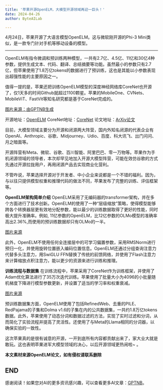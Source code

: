 ```yaml
---
title: '苹果开源OpenELM，大模型开源领域再迎一巨头！'
date: 2024-04-26
author: ByteAILab

---
```


4月24日，苹果开源了大语言模型OpenELM。这与微软刚开源的Phi-3 Mini类似，是一款专门针对手机等移动设备的模型。

---
OpenELM有指令微调和预训练两种模型，一共有2.7亿、4.5亿、11亿和30亿4种参数，提供生成文本、代码、翻译、总结摘要等功能。虽然最小的参数只有2.7亿，但苹果使用了1.8万亿tokens的数据进行了预训练，这也是其能以小参数表现出超强性能的主要原因之一。

值得一提的是，苹果还把训练OpenELM模型的深度神经网络库CoreNet也开源了，仅1天多的时间Github就超过1100颗星。苹果的MobileOne、CVNets、MobileViT、FastVit等知名研究都是基于CoreNet完成的。

[图片来源：由GPTNB生成](http://www.jesonc.com/Fq0VMbFxsM7Q3bvWRkVns1IWdI0o)

开源地址：[OpenELM](https://huggingface.co/collections/apple/openelm-instruct-models-6619ad295d7ae9f868b759ca?ref=maginative.com)
CoreNet地址：[CoreNet](https://github.com/apple/corenet?ref=maginative.com)
论文地址：[ArXiv论文](https://arxiv.org/abs/2404.14619)

目前，大模型领域主要分为开源和闭源两大阵营，国内外知名闭源的代表企业有OpenAI、Anthropic、谷歌、Midjourney、Udio、百度、科大讯飞、出门问问、月之暗面等。

开源阵营有Meta、微软、谷歌、百川智能、阿里巴巴、零一万物等。苹果作为手机闭源领域的领导者，本次却罕见地加入开源大模型阵营，可能在效仿谷歌的方式先通过开源拉拢用户，再用闭源产品去实现商业化营利。

不管咋说，苹果选择开源对于开发者、中小企业来说都是一个不错的福利。因为，与以往只提供模型权重和推理代码的做法不同，苹果发布了完整的训练、评估框架等。

**OpenELM架构简单介绍**
OpenELM采用了无编码器的transformer架构，并在多个方面进行了技术创新。OpenELM的使用了一种“层级缩放”策略，使得模型能够跨各个转换器层更有效地分配参数，能以最少的训练数据取得了更好的性能，同时极大提升准确率。例如, 11亿参数的OpenELM，比12亿参数的OLMo模型的准确率高出2.36%,而使用的预训练数据却只有OLMo的一半。

[图片来源](http://www.jesonc.com/Fqh-T-ZoFs4UnFUDkwIccRHCSEJb)

此外，OpenELM不使用任何全连接层中的可学习偏置参数，采用RMSNorm进行预归一化，并使用旋转位置嵌入编码位置信息。OpenELM还通过分组查询注意力代替多头注意力，用SwiGLU FFN替换了传统的前馈网络，并使用了Flash注意力来计算缩放点积注意力，能以更少的资源来进行训练和推理。

**训练流程与数据集**
在训练流程中，苹果采用了CoreNet作为训练框架，并使用了Adam优化算法进行了35万次迭代训练。苹果使用了批量大小为4096的小批量随机梯度下降进行模型参数更新，并设置了适当的学习率和权重衰减。

[图片来源](http://www.jesonc.com/FtXtLlVB9K-xILn8vvO0EaZvLnie)

预训练数据集方面，OpenELM使用了包括RefinedWeb、去重的PILE、RedPajama的子集和Dolma v1.6的子集在内的公共数据集，一共约1.8万亿tokens数据。此外，苹果使用了动态分词和数据过滤的方法，实现了实时过滤和分词，从而简化了实验流程并提高了灵活性。还使用了与Meta的Llama相同的分词器，以确保实验的一致性。

这次苹果真的是很有诚意的开源，一开到底所有内容都贡献出来了，家大业大就是敢玩。这也表明苹果进军大模型领域的决心，以后开源领域更热闹啦~ 。

**本文素材来源OpenELM论文，如有侵权请联系删除**

END
---
感谢阅读！如果您对AI的更多资讯感兴趣，可以查看更多AI文章：[GPTNB](https://gptnb.com)。